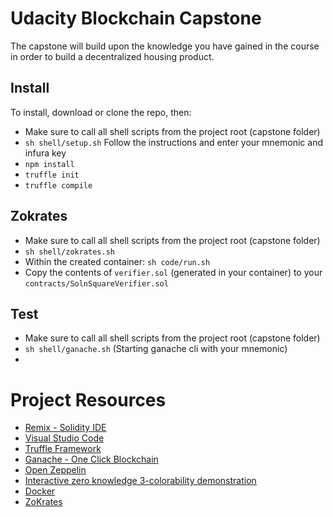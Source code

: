 # Udacity Blockchain Capstone

The capstone will build upon the knowledge you have gained in the course in order to build a decentralized housing product. 

## Install

To install, download or clone the repo, then:

- Make sure to call all shell scripts from the project root (capstone folder)
- `sh shell/setup.sh` Follow the instructions and enter your mnemonic and infura key
- `npm install`
- `truffle init`
- `truffle compile`

## Zokrates

- Make sure to call all shell scripts from the project root (capstone folder)
- `sh shell/zokrates.sh`
- Within the created container: `sh code/run.sh`
- Copy the contents of `verifier.sol` (generated in your container) to your `contracts/SolnSquareVerifier.sol`

## Test

- Make sure to call all shell scripts from the project root (capstone folder)
- `sh shell/ganache.sh` (Starting ganache cli with your mnemonic)
- 

# Project Resources

* [Remix - Solidity IDE](https://remix.ethereum.org/)
* [Visual Studio Code](https://code.visualstudio.com/)
* [Truffle Framework](https://truffleframework.com/)
* [Ganache - One Click Blockchain](https://truffleframework.com/ganache)
* [Open Zeppelin ](https://openzeppelin.org/)
* [Interactive zero knowledge 3-colorability demonstration](http://web.mit.edu/~ezyang/Public/graph/svg.html)
* [Docker](https://docs.docker.com/install/)
* [ZoKrates](https://github.com/Zokrates/ZoKrates)
